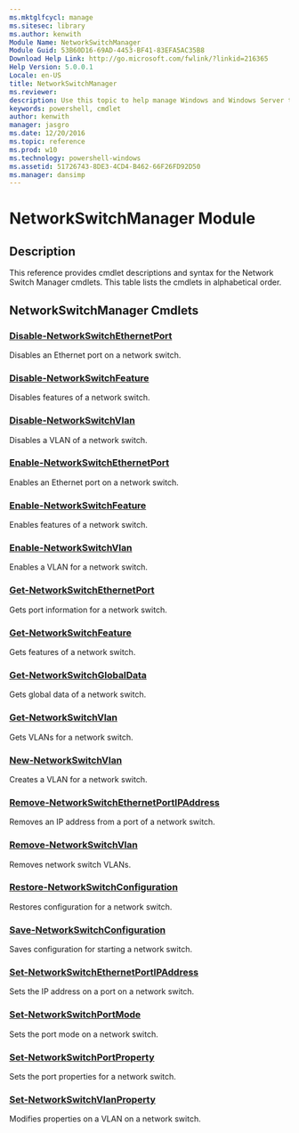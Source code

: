 ```yaml
---
ms.mktglfcycl: manage
ms.sitesec: library
ms.author: kenwith
Module Name: NetworkSwitchManager
Module Guid: 53B60D16-69AD-4453-BF41-83EFA5AC35B8
Download Help Link: http://go.microsoft.com/fwlink/?linkid=216365
Help Version: 5.0.0.1
Locale: en-US
title: NetworkSwitchManager
ms.reviewer:
description: Use this topic to help manage Windows and Windows Server technologies with Windows PowerShell.
keywords: powershell, cmdlet
author: kenwith
manager: jasgro
ms.date: 12/20/2016
ms.topic: reference
ms.prod: w10
ms.technology: powershell-windows
ms.assetid: 51726743-8DE3-4CD4-B462-66F26FD92D50
ms.manager: dansimp
---
```


# NetworkSwitchManager Module
## Description
This reference provides cmdlet descriptions and syntax for the Network Switch Manager cmdlets. This table lists the cmdlets in alphabetical order.

## NetworkSwitchManager Cmdlets
### [Disable-NetworkSwitchEthernetPort](./Disable-NetworkSwitchEthernetPort.md)
Disables an Ethernet port on a network switch.

### [Disable-NetworkSwitchFeature](./Disable-NetworkSwitchFeature.md)
Disables features of a network switch.

### [Disable-NetworkSwitchVlan](./Disable-NetworkSwitchVlan.md)
Disables a VLAN of a network switch.

### [Enable-NetworkSwitchEthernetPort](./Enable-NetworkSwitchEthernetPort.md)
Enables an Ethernet port on a network switch.

### [Enable-NetworkSwitchFeature](./Enable-NetworkSwitchFeature.md)
Enables features of a network switch.

### [Enable-NetworkSwitchVlan](./Enable-NetworkSwitchVlan.md)
Enables a VLAN for a network switch.

### [Get-NetworkSwitchEthernetPort](./Get-NetworkSwitchEthernetPort.md)
Gets port information for a network switch.

### [Get-NetworkSwitchFeature](./Get-NetworkSwitchFeature.md)
Gets features of a network switch.

### [Get-NetworkSwitchGlobalData](./Get-NetworkSwitchGlobalData.md)
Gets global data of a network switch.

### [Get-NetworkSwitchVlan](./Get-NetworkSwitchVlan.md)
Gets VLANs for a network switch.

### [New-NetworkSwitchVlan](./New-NetworkSwitchVlan.md)
Creates a VLAN for a network switch.

### [Remove-NetworkSwitchEthernetPortIPAddress](./Remove-NetworkSwitchEthernetPortIPAddress.md)
Removes an IP address from a port of a network switch.

### [Remove-NetworkSwitchVlan](./Remove-NetworkSwitchVlan.md)
Removes network switch VLANs.

### [Restore-NetworkSwitchConfiguration](./Restore-NetworkSwitchConfiguration.md)
Restores configuration for a network switch.

### [Save-NetworkSwitchConfiguration](./Save-NetworkSwitchConfiguration.md)
Saves configuration for starting a network switch.

### [Set-NetworkSwitchEthernetPortIPAddress](./Set-NetworkSwitchEthernetPortIPAddress.md)
Sets the IP address on a port on a network switch.

### [Set-NetworkSwitchPortMode](./Set-NetworkSwitchPortMode.md)
Sets the port mode on a network switch.

### [Set-NetworkSwitchPortProperty](./Set-NetworkSwitchPortProperty.md)
Sets the port properties for a network switch.

### [Set-NetworkSwitchVlanProperty](./Set-NetworkSwitchVlanProperty.md)
Modifies properties on a VLAN on a network switch.


